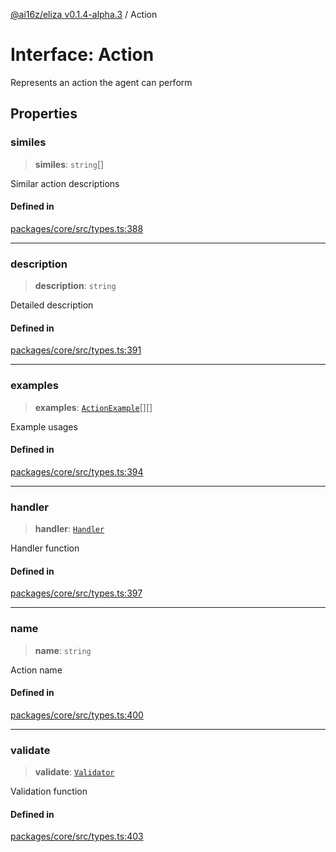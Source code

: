 [@ai16z/eliza v0.1.4-alpha.3](../index.md) / Action

# Interface: Action

Represents an action the agent can perform

## Properties

### similes

> **similes**: `string`[]

Similar action descriptions

#### Defined in

[packages/core/src/types.ts:388](https://github.com/dreaminglucid/Eliza/blob/main/packages/core/src/types.ts#L388)

***

### description

> **description**: `string`

Detailed description

#### Defined in

[packages/core/src/types.ts:391](https://github.com/dreaminglucid/Eliza/blob/main/packages/core/src/types.ts#L391)

***

### examples

> **examples**: [`ActionExample`](ActionExample.md)[][]

Example usages

#### Defined in

[packages/core/src/types.ts:394](https://github.com/dreaminglucid/Eliza/blob/main/packages/core/src/types.ts#L394)

***

### handler

> **handler**: [`Handler`](../type-aliases/Handler.md)

Handler function

#### Defined in

[packages/core/src/types.ts:397](https://github.com/dreaminglucid/Eliza/blob/main/packages/core/src/types.ts#L397)

***

### name

> **name**: `string`

Action name

#### Defined in

[packages/core/src/types.ts:400](https://github.com/dreaminglucid/Eliza/blob/main/packages/core/src/types.ts#L400)

***

### validate

> **validate**: [`Validator`](../type-aliases/Validator.md)

Validation function

#### Defined in

[packages/core/src/types.ts:403](https://github.com/dreaminglucid/Eliza/blob/main/packages/core/src/types.ts#L403)
